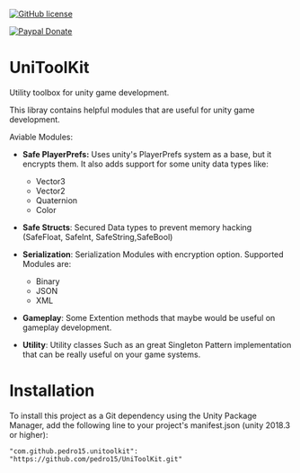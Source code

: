 [![GitHub license](https://img.shields.io/github/license/pedro15/UniToolKit)](https://github.com/pedro15/UniToolKit/blob/master/LICENSE.svg)

[![Paypal Donate](https://img.shields.io/badge/Paypal-Donate-blue.svg)](https://www.paypal.me/pedrojdm/5)

# UniToolKit
Utility toolbox for unity game development.

This libray contains helpful modules that are useful for unity game development.

Aviable Modules:

- **Safe PlayerPrefs:** Uses unity's PlayerPrefs system as a base, but it encrypts them. It also adds support for some unity data types like:
    - Vector3
    - Vector2
    - Quaternion
    - Color

- **Safe Structs**: Secured Data types to prevent memory hacking (SafeFloat, SafeInt, SafeString,SafeBool)

- **Serialization**: Serialization Modules with encryption option. Supported Modules are:
    - Binary
    - JSON
    - XML

- **Gameplay**: Some Extention methods that maybe would be useful on gameplay development.

- **Utility**: Utility classes Such as an great Singleton Pattern implementation that can be really useful on your game systems.

# Installation

To install this project as a Git dependency using the Unity Package Manager, add the following line to your project's manifest.json (unity 2018.3 or higher):

`"com.github.pedro15.unitoolkit": "https://github.com/pedro15/UniToolKit.git"`
